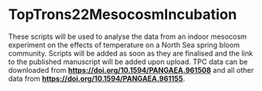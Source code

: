 # TopTrons22MesocosmIncubation
These scripts will be used to analyse the data from an indoor mesocosm experiment on the effects of temperature on a North Sea spring bloom community. Scripts will be added as soon as they are finalised and the link to the published manuscript will be added upon upload. TPC data can be downloaded from **https://doi.org/10.1594/PANGAEA.961508** and all other data from **https://doi.org/10.1594/PANGAEA.961155**.
